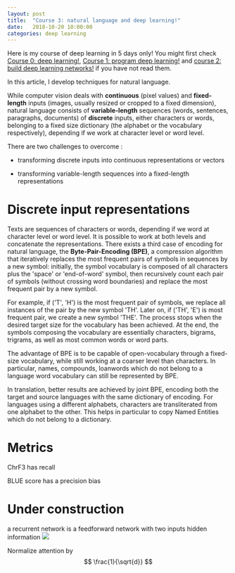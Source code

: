 ```yaml
---
layout: post
title:  "Course 3: natural language and deep learning!"
date:   2018-10-20 10:00:00
categories: deep learning
---
```


Here is my course of deep learning in 5 days only! You might first check [Course 0: deep learning!](http://christopher5106.github.io/deep/learning/2018/10/20/course-zero-deep-learning.html), [Course 1: program deep learning!](http://christopher5106.github.io/deep/learning/2018/10/20/course-one-programming-deep-learning.html) and [course 2: build deep learning networks!](http://christopher5106.github.io/deep/learning/2018/10/20/course-two-build-deep-learning-networks.html) if you have not read them.

In this article, I develop techniques for natural language.

While computer vision deals with **continuous** (pixel values) and **fixed-length** inputs (images, usually resized or cropped to a fixed dimension), natural language consists of **variable-length** sequences (words, sentences, paragraphs, documents) of **discrete** inputs, either characters or words, belonging to a fixed size dictionary (the alphabet or the vocabulary respectively), depending if we work at character level or word level.

There are two challenges to overcome :

- transforming discrete inputs into continuous representations or vectors

- transforming variable-length sequences into a fixed-length representations


# Discrete input representations

Texts are sequences of characters or words, depending if we word at character level or word level. It is possible to work at both levels and concatenate the representations. There exists a third case of encoding for natural language, the **Byte-Pair-Encoding (BPE)**, a compression algorithm that iteratively replaces the most frequent pairs of symbols in sequences by a new symbol: initially, the symbol vocabulary is composed of all characters plus the 'space' or 'end-of-word' symbol, then recursively count each pair of symbols (without crossing word boundaries) and replace the most frequent pair by a new symbol.

For example, if ('T', 'H') is the most frequent pair of symbols, we replace all instances of the pair by the new symbol 'TH'. Later on, if ('TH', 'E') is most frequent pair, we create a new symbol 'THE'. The process stops when the desired target size for the vocabulary has been achieved. At the end, the symbols composing the vocabulary are essentially characters, bigrams, trigrams, as well as most common words or word parts.  

The advantage of BPE is to be capable of open-vocabulary through a fixed-size vocabulary, while still working at a coarser level than characters. In particular, names, compounds, loanwords which do not belong to a language word vocabulary can still be represented by BPE.

In translation, better results are achieved by joint BPE, encoding both the target and source languages with the same dictionary of encoding. For languages using a different alphabets, characters are transliterated from one alphabet to the other. This helps in particular to copy Named Entities which do not belong to a dictionary.



# Metrics

ChrF3 has recall

BLUE score has a precision bias


# Under construction

a recurrent network is a feedforward network with two inputs
hidden information
<img src="{{ site.url }}/img/deeplearningcourse/DL21.png">


Normalize attention by $$ \frac{1}{\sqrt{d}} $$
